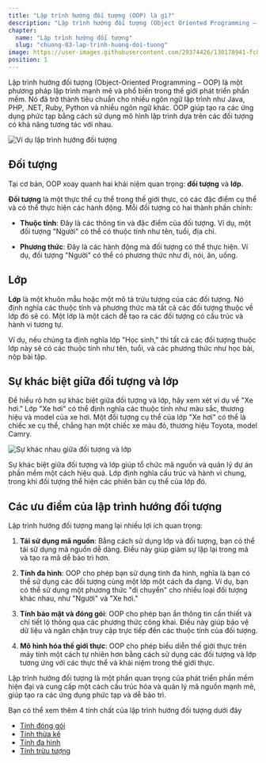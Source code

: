 ```yaml
---
title: "Lập trình hướng đối tượng (OOP) là gì?"
description: "Lập trình hướng đối tượng (Object Oriented Programming – OOP) là một trong những kỹ thuật lập trình rất quan trọng và sử dụng nhiều hiện nay. Hầu hết các ngôn ngữ lập trình hiện nay như Java, PHP, .NET, Ruby, Python… đều hỗ trợ OOP"
chapter:
  name: "Lập trình hướng đối tượng"
  slug: "chuong-03-lap-trinh-huong-doi-tuong"
image: https://user-images.githubusercontent.com/29374426/130178941-fc8cbd22-d121-48e0-a260-7b580e4d1298.png
position: 1
---
```


Lập trình hướng đối tượng (Object-Oriented Programming – OOP) là một phương pháp lập trình mạnh mẽ và phổ biến trong thế giới phát triển phần mềm. Nó đã trở thành tiêu chuẩn cho nhiều ngôn ngữ lập trình như Java, PHP, .NET, Ruby, Python và nhiều ngôn ngữ khác. OOP giúp tạo ra các ứng dụng phức tạp bằng cách sử dụng mô hình lập trình dựa trên các đối tượng có khả năng tương tác với nhau.

![Ví dụ lập trình hướng đối tượng](https://user-images.githubusercontent.com/29374426/130178941-fc8cbd22-d121-48e0-a260-7b580e4d1298.png)

## Đối tượng

Tại cơ bản, OOP xoay quanh hai khái niệm quan trọng: **đối tượng** và **lớp**.

**Đối tượng** là một thực thể cụ thể trong thế giới thực, có các đặc điểm cụ thể và có thể thực hiện các hành động. Mỗi đối tượng có hai thành phần chính:

- **Thuộc tính**: Đây là các thông tin và đặc điểm của đối tượng. Ví dụ, một đối tượng "Người" có thể có thuộc tính như tên, tuổi, địa chỉ.

- **Phương thức**: Đây là các hành động mà đối tượng có thể thực hiện. Ví dụ, đối tượng "Người" có thể có phương thức như đi, nói, ăn, uống.

## Lớp

**Lớp** là một khuôn mẫu hoặc một mô tả trừu tượng của các đối tượng. Nó định nghĩa các thuộc tính và phương thức mà tất cả các đối tượng thuộc về lớp đó sẽ có. Một lớp là một cách để tạo ra các đối tượng có cấu trúc và hành vi tương tự.

Ví dụ, nếu chúng ta định nghĩa lớp "Học sinh," thì tất cả các đối tượng thuộc lớp này sẽ có các thuộc tính như tên, tuổi, và các phương thức như học bài, nộp bài tập.

## Sự khác biệt giữa đối tượng và lớp

Để hiểu rõ hơn sự khác biệt giữa đối tượng và lớp, hãy xem xét ví dụ về "Xe hơi." Lớp "Xe hơi" có thể định nghĩa các thuộc tính như màu sắc, thương hiệu và model của xe hơi. Một đối tượng cụ thể của lớp "Xe hơi" có thể là chiếc xe cụ thể, chẳng hạn một chiếc xe màu đỏ, thương hiệu Toyota, model Camry.

![Sự khác nhau giữa đối tượng và lớp](https://user-images.githubusercontent.com/29374426/130180243-66b064c8-cb08-46b4-80e2-145972a20fbb.png)

Sự khác biệt giữa đối tượng và lớp giúp tổ chức mã nguồn và quản lý dự án phần mềm một cách hiệu quả. Lớp định nghĩa cấu trúc và hành vi chung, trong khi đối tượng thể hiện các phiên bản cụ thể của lớp đó.

## Các ưu điểm của lập trình hướng đối tượng

Lập trình hướng đối tượng mang lại nhiều lợi ích quan trọng:

1. **Tái sử dụng mã nguồn**: Bằng cách sử dụng lớp và đối tượng, bạn có thể tái sử dụng mã nguồn dễ dàng. Điều này giúp giảm sự lặp lại trong mã và tạo ra mã dễ bảo trì hơn.

2. **Tính đa hình**: OOP cho phép bạn sử dụng tính đa hình, nghĩa là bạn có thể sử dụng các đối tượng cùng một lớp một cách đa dạng. Ví dụ, bạn có thể sử dụng một phương thức "di chuyển" cho nhiều loại đối tượng khác nhau, như "Người" và "Xe hơi."

3. **Tính bảo mật và đóng gói**: OOP cho phép bạn ẩn thông tin cần thiết và chỉ tiết lộ thông qua các phương thức công khai. Điều này giúp bảo vệ dữ liệu và ngăn chặn truy cập trực tiếp đến các thuộc tính của đối tượng.

4. **Mô hình hóa thế giới thực**: OOP cho phép biểu diễn thế giới thực trên máy tính một cách tự nhiên hơn bằng cách sử dụng các đối tượng và lớp tương ứng với các thực thể và khái niệm trong thế giới thực.

Lập trình hướng đối tượng là một phần quan trọng của phát triển phần mềm hiện đại và cung cấp một cách cấu trúc hóa và quản lý mã nguồn mạnh mẽ, giúp tạo ra các ứng dụng phức tạp và dễ bảo trì.

Bạn có thể xem thêm 4 tính chất của lập trình hướng đối tượng dưới đây

- [Tính đóng gói](/bai-viet/java/tinh-dong-goi-trong-oop)
- [Tính thừa kế](/bai-viet/java/tinh-thua-ke-trong-oop)
- [Tính đa hình](/bai-viet/java/tinh-da-hinh-trong-oop)
- [Tính trừu tượng](/bai-viet/java/tinh-truu-tuong-trong-oop)
